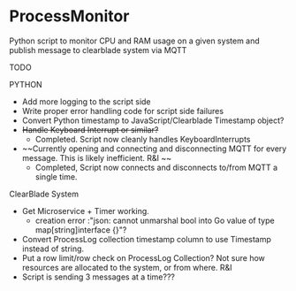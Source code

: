 # ProcessMonitor
Python script to monitor CPU and RAM usage on a given system and publish message to clearblade system via MQTT

TODO

PYTHON
- Add more logging to the script side
- Write proper error handling code for script side failures
- Convert Python timestamp to JavaScript/Clearblade Timestamp object?
- ~~Handle Keyboard Interrupt or similar?~~
    - Completed. Script now cleanly handles KeyboardInterrupts
- ~~Currently opening and connecting and disconnecting MQTT for every message. This is likely inefficient. R&I ~~
    - Completed, Script now connects and disconnects to/from MQTT a single time. 

ClearBlade System
- Get Microservice + Timer working. 
  - creation error :"json: cannot unmarshal bool into Go value of type map[string]interface {}"?
- Convert ProcessLog collection timestamp column to use Timestamp instead of string.
- Put a row limit/row check on ProcessLog Collection? Not sure how resources are allocated to the system, or from where. R&I  
- Script is sending 3 messages at a time???
